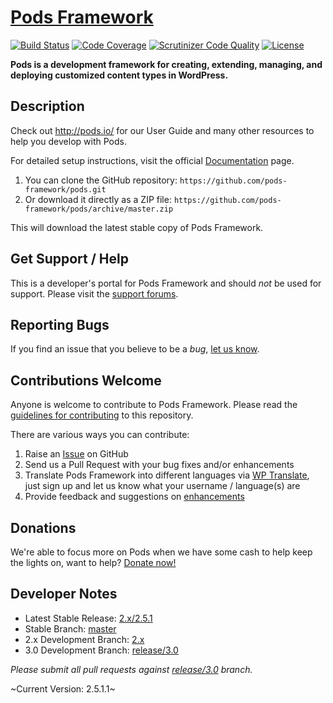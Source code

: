# [Pods Framework](http://pods.io) #
[![Build Status](https://secure.travis-ci.org/pods-framework/pods.png?branch=2.x)](http://travis-ci.org/pods-framework/pods) [![Code Coverage](https://scrutinizer-ci.com/g/pods-framework/pods/badges/coverage.png?b=2.x)](https://scrutinizer-ci.com/g/pods-framework/pods/?branch=2.x) [![Scrutinizer Code Quality](https://scrutinizer-ci.com/g/pods-framework/pods/badges/quality-score.png?b=2.x)](https://scrutinizer-ci.com/g/pods-framework/pods/?branch=2.x) [![License](https://img.shields.io/badge/license-GPL--2.0%2B-red.svg)](https://github.com/pods-framework/pods/blob/master/license.txt)

**Pods is a development framework for creating, extending, managing, and deploying customized content types in WordPress.**

## Description

Check out <http://pods.io/> for our User Guide and many other resources to help you develop with Pods.

For detailed setup instructions, visit the official [Documentation](http://pods.io/docs/) page.

1. You can clone the GitHub repository: `https://github.com/pods-framework/pods.git`
2. Or download it directly as a ZIP file: `https://github.com/pods-framework/pods/archive/master.zip`

This will download the latest stable copy of Pods Framework.

## Get Support / Help

This is a developer's portal for Pods Framework and should _not_ be used for support. Please visit the [support forums](https://pods.io/forums/).

## Reporting Bugs

If you find an issue that you believe to be a *bug*, [let us know](https://github.com/pods-framework/pods/issues?state=open).

## Contributions Welcome

Anyone is welcome to contribute to Pods Framework. Please read the [guidelines for contributing](https://github.com/pods-framework/pods/blob/master/CONTRIBUTING.md) to this repository.

There are various ways you can contribute:

1. Raise an [Issue](https://github.com/pods-framework/pods/issues) on GitHub
2. Send us a Pull Request with your bug fixes and/or enhancements
3. Translate Pods Framework into different languages via [WP Translate](http://wp-translate.org/projects/pods), just sign up and let us know what your username / language(s) are
4. Provide feedback and suggestions on [enhancements](https://github.com/pods-framework/pods/issues?direction=desc&labels=Enhancement&page=1&sort=created&state=open)

## Donations

We're able to focus more on Pods when we have some cash to help keep the lights on, want to help? [Donate now!](http://podsfoundation.org/donate/)

## Developer Notes

* Latest Stable Release: [2.x/2.5.1](https://github.com/pods-framework/pods/releases/tag/2.x%2F2.5.1)
* Stable Branch: [master](https://github.com/pods-framework/pods/tree/master)
* 2.x Development Branch: [2.x](https://github.com/pods-framework/pods/tree/2.x)
* 3.0 Development Branch: [release/3.0](https://github.com/pods-framework/pods/tree/release/3.0)

<em>Please submit all pull requests against [release/3.0](https://github.com/pods-framework/pods/tree/release/3.0) branch.</em>

~Current Version: 2.5.1.1~
